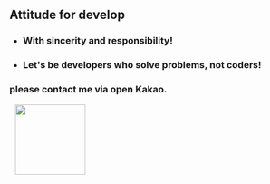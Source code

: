 
## Attitude for develop
- ### With sincerity and responsibility!
- ### Let's be developers who solve problems, not coders!

### please contact me via open Kakao.
<a href="https://open.kakao.com/o/sFEtDgue">
    <img 
        src="http://img.shields.io/badge/-kakaotalk-41454A?style=flat-square&logo=kakaotalk&link=https://open.kakao.com/o/sFEtDgue/"
        style="height : auto; width : 124px; margin-left : 10px; margin-right : 10px;"/>
</a>
